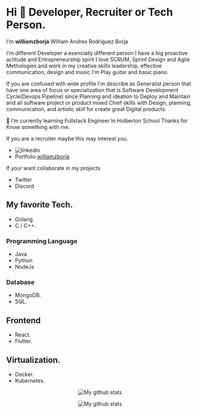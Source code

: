 # Hi 👋 Developer, Recruiter or Tech Person.

I'm **williamzborja** William Andres Rodriguez Borja

I'm different Developer a esencially different person I have a big proactive actitude and Entrepreneurship spirit I love SCRUM, Sprint Design and Agile Methologies and work in my creative skills leadership, effective communication, design and music I'm Play guitar and basic piano.

If you are confused with wide profile I'm describe as Generalist person that have one area of focus or specialization that is Software Development Cycle(Devops Pipeline) since Planning and ideation to Deploy and Maintain and all software project or product mixed Chief skills with Design, planning, communication, and artistic skill for create great Digital products.

🌱 I’m currently learning Fullstack Engineer In Holberton School
Thanks for Know something with me.

If you are a recruiter maybe this may interest you.
- ![linkedin](https://content.linkedin.com/content/dam/me/business/en-us/amp/brand-site/v2/bg/LI-Logo.svg.original.svg)
- Portfolio [williamzborja](https://williamzborja.com)

If your want collaborate in my projects

- Twitter
- Discord

## My favorite Tech.

- Golang.
- C / C++.


### Programming Language
- Java
- Python
- NodeJs

### Database
- MongoDB.
- SQL.

## Frontend
- React.
- Flutter.

## Virtualization.
- Docker.
- Kubernetes.
<p align="center">
  <img align="center" src="https://github-readme-stats.vercel.app/api?username=williamzborja&theme=vue&show_icons=true" alt="My github stats" />
</p>
<p align="center">
  <img align="center" src="https://github-readme-stats.vercel.app/api/top-langs/?username=williamzborja&layout=compact&theme=vue&langs_count=6" alt="My github stats"/>
</p>
